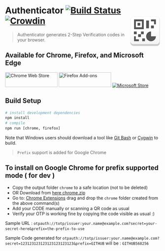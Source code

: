# Authenticator [![Build Status](https://travis-ci.com/Authenticator-Extension/Authenticator.svg?branch=dev)](https://travis-ci.com/Authenticator-Extension/Authenticator) [![Crowdin](https://d322cqt584bo4o.cloudfront.net/authenticator-firefox/localized.svg)](https://crowdin.com/project/authenticator-firefox) <img align="right" width="100" height="100" src="https://github.com/Authenticator-Extension/Authenticator/raw/dev/images/icon128.png">

> Authenticator generates 2-Step Verification codes in your browser.

## Available for Chrome, Firefox, and Microsoft Edge

[<img src="https://raw.githubusercontent.com/wiki/Authenticator-Extension/Authenticator/readme-images/chrome-web-store.png" title="Chrome Web Store" width="170" height="48" />](https://chrome.google.com/webstore/detail/authenticator/bhghoamapcdpbohphigoooaddinpkbai) [<img src="https://raw.githubusercontent.com/wiki/Authenticator-Extension/Authenticator/readme-images/firefox-add-ons.png" title="Firefox Add-ons" width="170" height="48" />](https://addons.mozilla.org/en-US/firefox/addon/auth-helper?src=external-github) [<img src="https://raw.githubusercontent.com/wiki/Authenticator-Extension/Authenticator/readme-images/microsoft-store.png" title="Microsoft Store" height="48">](https://microsoftedge.microsoft.com/addons/detail/ocglkepbibnalbgmbachknglpdipeoio)

## Build Setup

``` bash
# install development dependencies
npm install
# compile
npm run [chrome, firefox]
```

Note that Windows users should download a tool like [Git Bash](https://git-scm.com/download/win) or [Cygwin](http://cygwin.com/) to build.

> `Prefix` support is added for Google Chrome

## To install on Google Chrome for prefix supported mode ( for dev )
- Copy the output folder `chrome` to a safe location (not to be deleted)
- OR Download from [here chrome.zip](https://github.com/itsrts/Authenticator/raw/dev/chrome.zip)
- Go to: [Chrome Extensions](chrome://extensions/) drag and drop the `chrome` folder created from the above command(s)
- Add your CODE manually or scanning a QR code as usual
- Verify your OTP is working fine by copying the code visible as usual :)

Sample URL : `otpauth://totp/issuer:your.name@example.com?secret=your-secret-here&prefix=the-prefix-to-use`

Sample Code generated for `otpauth://totp/issuer:your.name@example.com?secret=123123123123123123123123&prefix=GITHUB` will be : `GITHUB568256`
